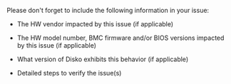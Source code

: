 Please don't forget to include the following information in your issue:

- The HW vendor impacted by this issue (if applicable)

- The HW model number, BMC firmware and/or BIOS versions impacted by this issue (if applicable)

- What version of Disko exhibits this behavior (if applicable)

- Detailed steps to verify the issue(s)
